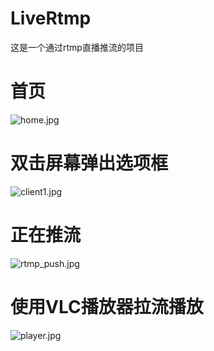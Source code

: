 # LiveRtmp
这是一个通过rtmp直播推流的项目

# 首页
![home.jpg](https://p1-juejin.byteimg.com/tos-cn-i-k3u1fbpfcp/be61c4664da349c9aed84521a7538a09~tplv-k3u1fbpfcp-watermark.image?)

# 双击屏幕弹出选项框
![client1.jpg](https://p6-juejin.byteimg.com/tos-cn-i-k3u1fbpfcp/557b1af26e2f4792b00876b95cd874ab~tplv-k3u1fbpfcp-watermark.image?)

# 正在推流
![rtmp_push.jpg](https://p9-juejin.byteimg.com/tos-cn-i-k3u1fbpfcp/25f4da0390fa45589032d3cbb9c04ea1~tplv-k3u1fbpfcp-watermark.image?)

# 使用VLC播放器拉流播放
![player.jpg](https://p9-juejin.byteimg.com/tos-cn-i-k3u1fbpfcp/b24de46bc44b4a0c82f72c10e82b3f31~tplv-k3u1fbpfcp-watermark.image?)
